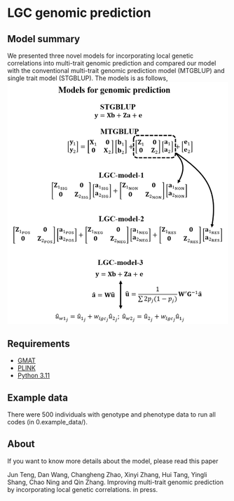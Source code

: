 # LGC genomic prediction

## Model summary

We presented three novel models for incorporating local genetic correlations into multi-trait genomic prediction and compared our model with the conventional multi-trait genomic prediction model (MTGBLUP) and single trait model (STGBLUP). The models is as follows,
![](https://github.com/Tengjun0520/lgc_genomic_prediction/blob/main/model.png)

## Requirements

- [GMAT](https://github.com/chaoning/GMAT)
- [PLINK](https://www.cog-genomics.org/plink/)
- [Python 3.11](https://www.python.org/)

## Example data

There were 500 individuals with genotype and phenotype data to run all codes (in 0.example_data/).

## About

If you want to know more details about the model, please read this paper

Jun Teng, Dan Wang, Changheng Zhao, Xinyi Zhang, Hui Tang, Yingli Shang, Chao Ning and Qin Zhang. Improving multi-trait genomic prediction by incorporating local genetic correlations. in press.
